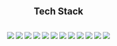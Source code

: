 <!--
**tableMinPark/tableMinPark** is a ✨ _special_ ✨ repository because its `README.md` (this file) appears on your GitHub profile.

Here are some ideas to get you started:

- 🔭 I’m currently working on ...
- 🌱 I’m currently learning ...
- 👯 I’m looking to collaborate on ...
- 🤔 I’m looking for help with ...
- 💬 Ask me about ...
- 📫 How to reach me: ...
- 😄 Pronouns: ...
- ⚡ Fun fact: ...
-->
<div align="center">
    <h2>Tech Stack</h2>
</div>
<br/>
<div align="center">
    <img src="https://img.shields.io/badge/Java-007396?style=flat-square&logo=Java&logoColor=white">
    <img src="https://img.shields.io/badge/Spring-6DB33F?style=flat-square&amp;logo=Spring&amp;logoColor=white">
    <img src="https://img.shields.io/badge/Python-3776AB?style=flat-square&logo=Python&logoColor=white" />
    <img src="https://img.shields.io/badge/Mysql-4479A1?style=flat-square&amp;logo=Mysql&amp;logoColor=white">
    <img src="https://img.shields.io/badge/Redis-DC382D?style=flat-square&amp;logo=redis&amp;logoColor=white">
    <img src="https://img.shields.io/badge/Docker-2496ED?style=flat-square&logo=Docker&logoColor=white" />
    <img src="https://img.shields.io/badge/Jenkins-D24939?style=flat-square&logo=Jenkins&logoColor=white" />
    <img src="https://img.shields.io/badge/Github-181717?style=flat-square&logo=github&logoColor=white">
    <img src="https://img.shields.io/badge/Gitlab-FC6D26?style=flat-square&logo=gitlab&logoColor=white">
    <img src="https://img.shields.io/badge/Jira-0052CC?style=flat-square&amp;logo=Jira&amp;logoColor=white">
    <img src="https://img.shields.io/badge/Intellij-000000?style=flat-square&logo=Intellij IDEA&logoColor=white" />
    <img src="https://img.shields.io/badge/VSCode-1572B6?style=flat-square&logo=Visual Studio Code&logoColor=white" />
</div>
